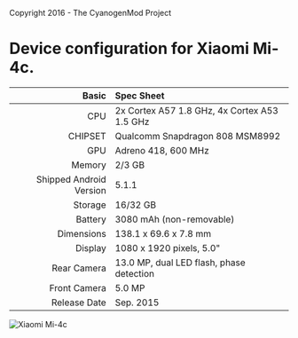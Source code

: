 Copyright 2016 - The CyanogenMod Project

Device configuration for Xiaomi Mi-4c.
=====================================

Basic   | Spec Sheet
-------:|:-------------------------
CPU     | 2x Cortex A57 1.8 GHz, 4x Cortex A53 1.5 GHz
CHIPSET | Qualcomm Snapdragon 808 MSM8992
GPU     | Adreno 418, 600 MHz
Memory  | 2/3 GB
Shipped Android Version | 5.1.1
Storage | 16/32 GB
Battery | 3080 mAh (non-removable)
Dimensions | 138.1 x 69.6 x 7.8 mm 
Display | 1080 x 1920 pixels, 5.0"
Rear Camera  | 13.0 MP, dual LED flash, phase detection
Front Camera | 5.0 MP
Release Date | Sep. 2015

![Xiaomi Mi-4c](http://igao7.qiniudn.com/uploads/new/article/600_600/201509/56013886e1d4b.png "Xiaomi Mi-4c")
